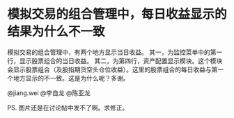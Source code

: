# 模拟交易的组合管理中，每日收益显示的结果为什么不一致

模拟交易的组合管理中，有两个地方显示当日收益。
其一，为监控菜单中的第一行，显示股票组合的当日收益。
其二，为第四行，资产配置显示模块。这个模块会显示股票组合（及股指期货空头仓位收益）。这里的股票组合的每日收益与第一个地方显示的不一致。这是为什么呢？多谢。

@jiang.wei @李自龙 @陈亚龙

PS. 图片还是在讨论帖中发不了啊。求修正。